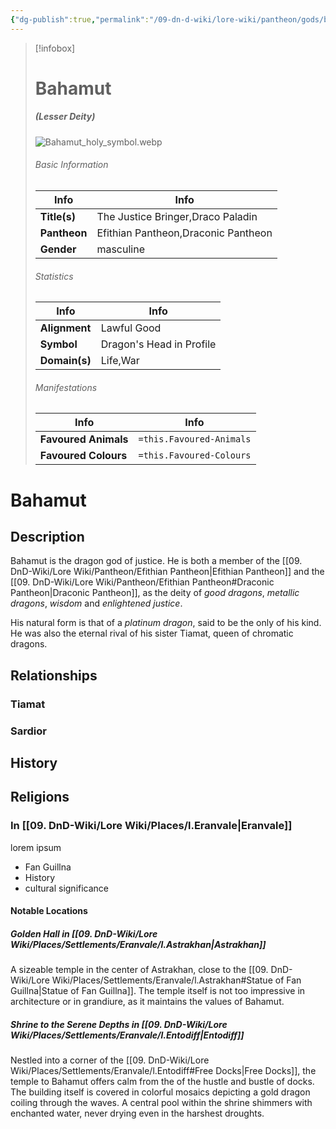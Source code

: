 ```yaml
---
{"dg-publish":true,"permalink":"/09-dn-d-wiki/lore-wiki/pantheon/gods/bahamut/","tags":["gods","#Character","#Draconic-Pantheon"]}
---
```



> [!infobox]
> # Bahamut 
> ##### (Lesser Deity)
> ![Bahamut_holy_symbol.webp](/img/user/z_Assets/Bahamut_holy_symbol.webp)
> 
> ###### Basic Information
> 
> | Info | Info |
> |---|---|
> | **Title(s)** | The Justice Bringer,Draco Paladin |
> | **Pantheon** | Efithian Pantheon,Draconic Pantheon |
> | **Gender**  | masculine |
> 
> ###### Statistics
> | Info | Info |
> |---|---|
> | **Alignment** | Lawful Good |
> | **Symbol** | Dragon's Head in Profile |
> | **Domain(s)** | Life,War |
> 
> ###### Manifestations
> | Info | Info |
> |---|---|
> | **Favoured Animals** | `=this.Favoured-Animals` |
> | **Favoured Colours** | `=this.Favoured-Colours` |


# Bahamut

## Description
Bahamut is the dragon god of justice. 
He is both a member of the [[09. DnD-Wiki/Lore Wiki/Pantheon/Efithian Pantheon\|Efithian Pantheon]] and the [[09. DnD-Wiki/Lore Wiki/Pantheon/Efithian Pantheon#Draconic Pantheon\|Draconic Pantheon]], as the deity of *good dragons*, *metallic dragons*, *wisdom* and *enlightened justice*.

His natural form is that of a *platinum dragon*, said to be the only of his kind. He was also the eternal rival of his sister Tiamat, queen of chromatic dragons. 


## Relationships
### Tiamat

### Sardior
## History 


## Religions
### In [[09. DnD-Wiki/Lore Wiki/Places/l.Eranvale\|Eranvale]]
lorem ipsum
- Fan Guillna
- History
- cultural significance
#### Notable Locations

##### Golden Hall in [[09. DnD-Wiki/Lore Wiki/Places/Settlements/Eranvale/l.Astrakhan\|Astrakhan]] 
A sizeable temple in the center of Astrakhan, close to the [[09. DnD-Wiki/Lore Wiki/Places/Settlements/Eranvale/l.Astrakhan#Statue of Fan Guillna\|Statue of Fan Guillna]].
The temple itself is not too impressive in architecture or in grandiure, as it maintains the values of Bahamut.
##### Shrine to the Serene Depths in [[09. DnD-Wiki/Lore Wiki/Places/Settlements/Eranvale/l.Entodiff\|Entodiff]]
Nestled into a corner of the [[09. DnD-Wiki/Lore Wiki/Places/Settlements/Eranvale/l.Entodiff#Free Docks\|Free Docks]], the temple to Bahamut offers calm from the of the hustle and bustle of docks. The building itself is covered in colorful mosaics depicting a gold dragon coiling through the waves. A central pool within the shrine shimmers with enchanted water, never drying even in the harshest droughts.

